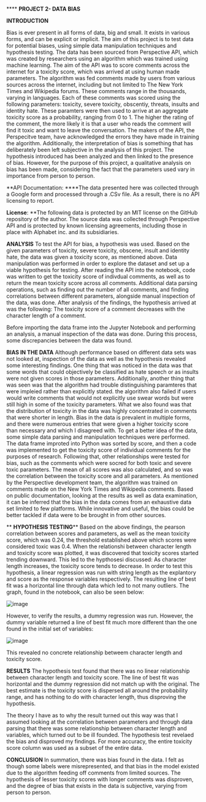 ****                      **PROJECT 2- DATA BIAS**


**INTRODUCTION**
 
 Bias is ever present in all forms of data, big and small. It exists in various forms, and can be explicit or implicit. The aim of this project is to test data for potential biases, using simple data manipulation techniques and hypothesis testing. The data has been sourced from Perspective API, which was created by researchers using an algorithm which was trained using machine learning. The aim of the API was to score comments across the internet for a toxicity score, which was arrived at using human made parameters. The algorithm was fed comments made by users from various sources across the internet, including but not limited to The New York Times and Wikipedia forums. These comments range in the thousands, varying in languages.
  Each of these comments was scored using the following parameters: toxicity, severe toxicity, obscentiy, threats, insults and identity hate. These paramters were then used to arrive at an aggregate toxicity score as a probability, ranging from 0 to 1. The higher the rating of the comment, the more likely it is that a user who reads the comment will find it toxic and want to leave the conversation.
  The makers of the API, the Perspecitve team, have acknowledged the errors they have made in training the algorithm. Additionally, the interpretation of bias is something that has deliberately been left subjective in the analysis of this project. The hypothesis introduced has been analyzed and then linked to the presence of bias. However, for the purpose of this project, a qualitative analysis on bias has been made, considering the fact that the parameters used vary in importance from person to person.
  
 
**API Documentation: 
****The data presented here was collected through a Google form and processed through a .CSv file. As a result, there is no API licensing to report.

**License**: 
**The following data is protected by an MIT license on the GitHub repository of the author. The source data was collected through Perspective API and is protected by known licensing agreements, including those in place with Alphabet inc. and its subsidiaries.

**ANALYSIS**
    To test the API for bias, a hypothesis was used. Based on the given parameters of toxicity, severe toxicity, obscene, insult and identity hate, the data was given a toxicity score, as mentioned above. Data manipulation was performed in order to explore the dataset and set up a viable hypothesis for testing. After reading the API into the notebook, code was written to get the toxicity score of indivdual comments, as well as to return the mean toxicity score across all comments. Additional data parsing operations, such as finding out the number of all comments, and finding correlations between different parameters, alongside manual inspection of the data, was done. After analysis of the findings, the hypothesis arrived at was the following: The toxicity score of a comment decreases with the character length of a comment.
    
Before importing the data frame into the Jupyter Notebook and performing an analysis, a manual inspection of the data was done. During this process, some discrepancies between the data was found. 

**BIAS IN THE DATA**
    Although performance based on different data sets was not looked at, inspection of the data as well as the hypothesis revealed some interesting findings. One thing that was noticed in the data was that some words that could objectively be classified as hate speech or as insults were not given scores in those parameters. Additionally, another thing that was seen was that the algorithm had trouble distinguishing paramteres that were impleied rather than explicitly stated. the algorithm also failed if users would write comments that would not explicitly use swear words but were still high in some of the toxicity parameters.
    What we also found was that the distribution of toxicity in the data was highly concentrated in comments that were shorter in length. Bias in the data is prevalent in multiple forms, and there were numerous entries that were given a higher toxicity score than necessary and which I disagreed with.
    To get a better idea of the data, some simple data parsing and manipulation techniques were performed. The data frame improted into Python was sorted by score, and then a code was implemented to get the toxicity score of individual comments for the purposes of research. Following that, other relationships were tested for bias, such as the comments which were socred for both toxic and severe toxic parameters. The mean of all scores was also calculated, and so was the correlation between the toxicity score and all parameters.
    As mentioned by the Perspective development team, the algorithm was trained on comments made on the New York Times and Wikipedia comments. Based on public documentation, looking at the results as well as data examination, it can be inferred that the bias in the data comes from an exhaustive data set limited to few platforms. While innovative and useful, the bias could be better tackled if data were to be brought in from other sources.
    
    
**    **HYPOTHESIS TESTING****
Based on the above findings, the pearson correlation between scores and parameters, as well as the mean toxicity score, which was 0.24, the threshold established above which scores were considered toxic was 0.4. When the relationshi between character length and toxicity score was plotted, it was discovered that toxicity scores started trending downward. This led to the hypthosesi discussed:
As character length increases, the toxicity score tends to decrease.
In order to test this hypothesis, a linear regression was run with string length as the explantory and score as the response variables respectively. The resulting line of best fit was a horizontal line through data which led to not many outliers. The graph, found in the notebook, can also be seen below:



![image](https://user-images.githubusercontent.com/99366030/157987377-96227e83-58d1-444d-b594-3f427812307c.png)

However, to verify the results, a dummy regression was run. However, the dummy variable returned a line of best fit much more different than the one found in the initial set of variables:


![image](https://user-images.githubusercontent.com/99366030/157987624-42801124-4582-4799-a2be-8db5bb02e0b3.png)

This revealed no concrete relationship betweem character length and toxicity score.


**RESULTS**
The hypothesis test found that there was no linear relationship between character length and toxicity score. The line of best fit was horizontal and the dummy regression did not match up with the original. The best estimate is the toxicity score is dispersed all around the probability range, and has nothing to do with character length, thus disproving the hypothesis.

The theory I have as to why the result turned out this way was that I assumed looking at the correlation between parameters and through data parsing that there was some relationship between character length and variables, which turned out to be ill founded. The hypothesis test revelaed the bias and disproved my findings. For more accuracy, the entire toxicity score column was used as a subset of the entire data.

**CONCLUSION**
In summation, there was bias found in the data. I felt as though some labels were misrepresented, and that bias in the model existed due to the algorithm feeding off comments from limited sources. The hypothesis of lesser toxicity scores with longer comments was disproven, and the degree of bias that exists in the data is subjective, varying from person to person.
